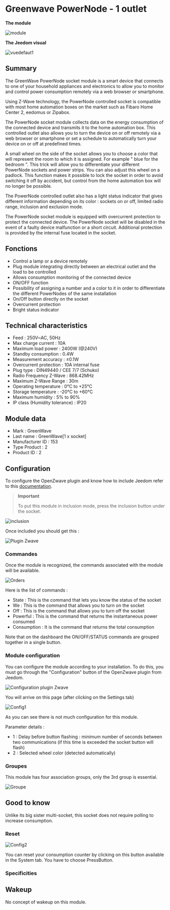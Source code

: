 # Greenwave PowerNode - 1 outlet

**The module**

![module](images/greenwave.Powernode1/module.jpg)

**The Jeedom visual**

![vuedefaut1](images/greenwave.Powernode1/vuedefaut1.jpg)

## Summary

The GreenWave PowerNode socket module is a smart device that connects to one of your household appliances and electronics to allow you to monitor and control power consumption remotely via a web browser or smartphone.

Using Z-Wave technology, the PowerNode controlled socket is compatible with most home automation boxes on the market such as Fibaro Home Center 2, eedomus or Zipabox.

The PowerNode socket module collects data on the energy consumption of the connected device and transmits it to the home automation box. This controlled outlet also allows you to turn the device on or off remotely via a web browser or smartphone or set a schedule to automatically turn your device on or off at predefined times.

A small wheel on the side of the socket allows you to choose a color that will represent the room to which it is assigned. For example " blue for the bedroom ". This trick will allow you to differentiate your different PowerNode sockets and power strips. You can also adjust this wheel on a padlock. This function makes it possible to lock the socket in order to avoid switching it off by accident, but control from the home automation box will no longer be possible.

The PowerNode controlled outlet also has a light status indicator that gives different information depending on its color : sockets on or off, limited radio range, inclusion and exclusion mode.

The PowerNode socket module is equipped with overcurrent protection to protect the connected device. The PowerNode socket will be disabled in the event of a faulty device malfunction or a short circuit. Additional protection is provided by the internal fuse located in the socket.

## Fonctions

-   Control a lamp or a device remotely
-   Plug module integrating directly between an electrical outlet and the load to be controlled
-   Allows consumption monitoring of the connected device
-   ON/OFF function
-   Possibility of assigning a number and a color to it in order to differentiate the different PowerNodes of the same installation
-   On/Off button directly on the socket
-   Overcurrent protection
-   Bright status indicator

## Technical characteristics

-   Feed : 250V\~AC, 50Hz
-   Max charge current : 10A
-   Maximum load power : 2400W (@240V)
-   Standby consumption : 0.4W
-   Measurement accuracy : ±0.1W
-   Overcurrent protection : 10A internal fuse
-   Plug type : DIN49440 / CEE 7/7 (Schuko)
-   Radio Frequency Z-Wave : 868.42MHz
-   Maximum Z-Wave Range : 30m
-   Operating temperature : 0°C to +25°C
-   Storage temperature : -20°C to +60°C
-   Maximum humidity : 5% to 90%
-   IP class (Humidity tolerance) : IP20

## Module data

-   Mark : GreenWave
-   Last name : GreenWave\[1 x socket\]
-   Manufacturer ID : 153
-   Type Product : 2
-   Product ID : 2

## Configuration

To configure the OpenZwave plugin and know how to include Jeedom refer to this [documentation](https://doc.jeedom.com/en_US/plugins/automation%20protocol/openzwave/).

> **Important**
>
> To put this module in inclusion mode, press the inclusion button under the socket.

![inclusion](images/greenwave.Powernode1/inclusion.jpg)

Once included you should get this :

![Plugin Zwave](images/greenwave.Powernode1/information.jpg)

### Commandes

Once the module is recognized, the commands associated with the module will be available.

![Orders](images/greenwave.Powernode1/commandes.jpg)

Here is the list of commands :

-   State : This is the command that lets you know the status of the socket
-   We : This is the command that allows you to turn on the socket
-   Off : This is the command that allows you to turn off the socket
-   Powerful : This is the command that returns the instantaneous power consumed
-   Consumption : It is the command that returns the total consumption

Note that on the dashboard the ON/OFF/STATUS commands are grouped together in a single button.

### Module configuration

You can configure the module according to your installation. To do this, you must go through the "Configuration" button of the OpenZwave plugin from Jeedom.

![Configuration plugin Zwave](images/plugin/bouton_configuration.jpg)

You will arrive on this page (after clicking on the Settings tab)

![Config1](images/greenwave.Powernode1/config1.jpg)

As you can see there is not much configuration for this module.

Parameter details :

-   1 : Delay before button flashing : minimum number of seconds between two communications (if this time is exceeded the socket button will flash)
-   2 : Selected wheel color (detected automatically)

### Groupes

This module has four association groups, only the 3rd group is essential.

![Groupe](images/greenwave.Powernode1/groupe.jpg)

## Good to know

Unlike its big sister multi-socket, this socket does not require polling to increase consumption.

### Reset

![Config2](images/greenwave.Powernode1/config2.jpg)

You can reset your consumption counter by clicking on this button available in the System tab. You have to choose PressButton.

### Specificities

## Wakeup

No concept of wakeup on this module.
